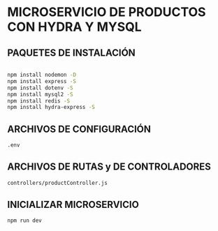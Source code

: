 # MICROSERVICIO DE PRODUCTOS CON HYDRA Y MYSQL

## PAQUETES DE INSTALACIÓN

```sh

npm install nodemon -D
npm install express -S
npm install dotenv -S
npm install mysql2 -S
npm install redis -S
npm install hydra-express -S

```

## ARCHIVOS DE CONFIGURACIÓN

```sh
.env

```

## ARCHIVOS DE RUTAS y DE CONTROLADORES

```sh
controllers/productController.js
```

## INICIALIZAR MICROSERVICIO

```sh
npm run dev
```
